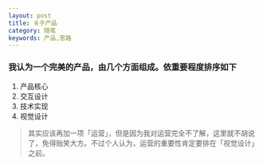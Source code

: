 ```yaml
---
layout: post
title: 关于产品
category: 随笔
keywords: 产品,思路
---
```


### 我认为一个完美的产品，由几个方面组成。依重要程度排序如下

1. 产品核心
2. 交互设计
3. 技术实现
4. 视觉设计

>其实应该再加一项「运营」，但是因为我对运营完全不了解，这里就不胡说了，免得贻笑大方。不过个人认为，运营的重要性肯定要排在「视觉设计」之前。
